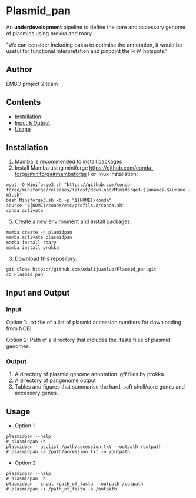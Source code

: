 # Plasmid_pan
An **underdevelopment** pipeline to define the core and accessory genome of plasmids using prokka and roary. 

"We can consider including bakta to optimise the annotation, it would be useful for functional interpretation and pinpoint the R-M hotspots."

## Author
EMBO project 2 team
## Contents

- [Installation](#installation)
- [Input & Output](#input-and-output)
- [Usage](#usage)

## Installation
1. Mamba is recommended to install packages
2. Install Mamba using miniforge https://github.com/conda-forge/miniforge#mambaforge
For linux installation:
````
wget -O Miniforge3.sh "https://github.com/conda-forge/miniforge/releases/latest/download/Miniforge3-$(uname)-$(uname -m).sh"
bash Miniforge3.sh -b -p "${HOME}/conda"
source "${HOME}/conda/etc/profile.d/conda.sh"
conda activate
````
5. Create a new environment and install packages:
````
mamba create -n plamidpan
mamba activate plasmidpan
mamba install roary
mamba install prokka
````
3. Download this repository:
````
git clone https://github.com/Adalijuanluo/Plasmid_pan.git
cd Plasmid_pan
````

## Input and Output
### Input 
Option 1: .txt file of a list of plasmid accession numbers for downloading from NCBI.

Option 2: Path of a directory that includes the .fasta files of plasmid genomes.  
   
### Output
1. A directory of plasmid genome annotation .gff files by prokka.
2. A directory of pangenome output
3. Tables and figures that summarise the hard, soft shell/core genes and accessory genes. 

## Usage
* Option 1
````
plasmidpan --help
# plasmidpan -h
plasmidpan --acclist /path/accession.txt --outpath /outpath
# plasmidpan -a /path/accession.txt -o /outpath

````
* Option 2
````
plasmidpan --help
# plasmidpan -h
plasmidpan --input /path_of_fasta --outpath /outpath
# plasmidpan -i /path_of_fasta -o /outpath
````

